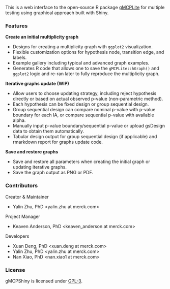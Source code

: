 This is a web interface to the open-source R package
<a href="https://cran.r-project.org/package=gMCPLite" target="_blank">gMCPLite</a>
for multiple testing using graphical approach built with Shiny.

### Features

**Create an initial multiplicity graph**

- Designs for creating a multiplicity graph with `ggplot2` visualization.
- Flexible customization options for hypothesis node, transition edge, and labels.
- Example gallery including typical and advanced graph examples.
- Generates R code that allows one to save the `gMCPLite::hGraph()` and `ggplot2` logic and re-ran later to fully reproduce the multiplicity graph.

**Iterative graphs update (WIP)**

- Allow users to choose updating strategy, including reject hypothesis directly or based on actual observed p-value (non-parametric method).
- Each hypothesis can be fixed design or group sequential design.
- Group sequential design can compare nominal p-value with p-value boundary for each IA, or compare sequential p-value with available alpha.
- Manually input p-value boundary/sequential p-value or upload gsDesign data to obtain them automatically.
- Tabular design output for group sequential design (if applicable) and rmarkdown report for graphs update code.

**Save and restore graphs**

- Save and restore all parameters when creating the initial graph or updating iterative graphs.
- Save the graph output as PNG or PDF.

### Contributors

Creator & Maintainer

- Yalin Zhu, PhD \<yalin.zhu at merck.com\>

Project Manager

- Keaven Anderson, PhD \<keaven_anderson at merck.com\>

Developers

- Xuan Deng, PhD \<xuan.deng at merck.com\>
- Yalin Zhu, PhD \<yalin.zhu at merck.com\>
- Nan Xiao, PhD \<nan.xiao1 at merck.com\>

### License

gMCPShiny is licensed under <a href="https://cran.r-project.org/web/licenses/GPL-3" target="_blank" title="License information">GPL-3</a>.
